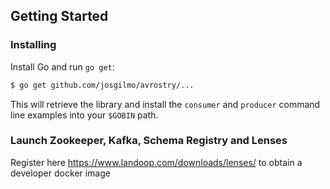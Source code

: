 ## Getting Started

### Installing

Install Go and run `go get`:

```sh
$ go get github.com/josgilmo/avrostry/...
```

This will retrieve the library and install the `consumer` and `producer` command line examples into
your `$GOBIN` path.

### Launch Zookeeper, Kafka, Schema Registry and Lenses 

Register here https://www.landoop.com/downloads/lenses/ to obtain a developer docker image 

